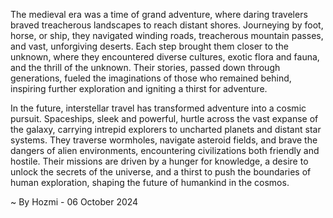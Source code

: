 
The medieval era was a time of grand adventure, where daring travelers braved treacherous landscapes to reach distant shores. Journeying by foot, horse, or ship, they navigated winding roads, treacherous mountain passes, and vast, unforgiving deserts. Each step brought them closer to the unknown, where they encountered diverse cultures, exotic flora and fauna, and the thrill of the unknown. Their stories, passed down through generations, fueled the imaginations of those who remained behind, inspiring further exploration and igniting a thirst for adventure. 

In the future, interstellar travel has transformed adventure into a cosmic pursuit. Spaceships, sleek and powerful, hurtle across the vast expanse of the galaxy, carrying intrepid explorers to uncharted planets and distant star systems. They traverse wormholes, navigate asteroid fields, and brave the dangers of alien environments, encountering civilizations both friendly and hostile. Their missions are driven by a hunger for knowledge, a desire to unlock the secrets of the universe, and a thirst to push the boundaries of human exploration, shaping the future of humankind in the cosmos. 

~ By Hozmi - 06 October 2024
